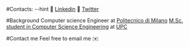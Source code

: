 #Contacts: --hint
🔗 [Linkedin](https://www.linkedin.com/in/riccardocecco/)
🔗 [Twitter](https://twitter.com/CeccoRiccardo) 

#Background
Computer science Engineer at [Politecnico di Milano](https://www.polimi.it/)
[M.Sc. student in Computer Science Engineering](https://www.fib.upc.edu/en/studies/masters/master-innovation-and-research-informatics/curriculum/specializations/computer-networks-and-distributed-systems)   at [UPC](https://www.upc.edu/en)


#Contact me
Feel free to email me ✉️
